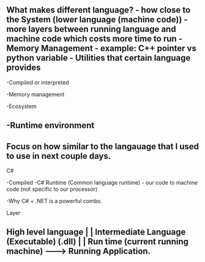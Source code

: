 What makes different language?
	- how close to the System (lower language (machine code))
		- more layers between running language and machine code which costs more time to run
	- Memory Management
		- example: C++ pointer vs python variable
	- Utilities that certain language provides 
---------------------------------------------------------------------------------------------------------------

-Compiled or interpreted

-Memory management

-Ecosystem

-Runtime environment
---------------------------------------------------------------------------------------------------------------
Focus on how similar to the langauage that I used to use in next couple days.
---------------------------------------------------------------------------------------------------------------

C#

-Compiled
-C# Runtime (Common language runtime)
	- our code to machine code (not specific to our processor)

-Why C# + .NET is a powerful combo.

Layer

High level language
	|
	|
Intermediate Language (Executable) (.dll)
	|
	|
Run time (current running machine) ---> Running Application.
--------------------------------------------------------------------------------------------------------------

